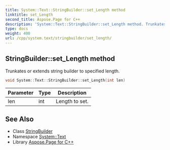 ```yaml
---
title: System::Text::StringBuilder::set_Length method
linktitle: set_Length
second_title: Aspose.Page for C++
description: 'System::Text::StringBuilder::set_Length method. Trunkates or extends string builder to specified length in C++.'
type: docs
weight: 400
url: /cpp/system.text/stringbuilder/set_length/
---
```

## StringBuilder::set_Length method


Trunkates or extends string builder to specified length.

```cpp
void System::Text::StringBuilder::set_Length(int len)
```


| Parameter | Type | Description |
| --- | --- | --- |
| len | int | Length to set. |

## See Also

* Class [StringBuilder](../)
* Namespace [System::Text](../../)
* Library [Aspose.Page for C++](../../../)
